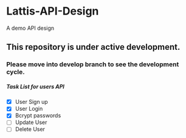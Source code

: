 # Lattis-API-Design
A demo API design 

## This repository is under active development.

### Please move into develop branch to see the development cycle.


##### Task List for users API
- [x] User Sign up
- [x] User Login
- [x] Bcrypt passwords
- [ ] Update User
- [ ] Delete User